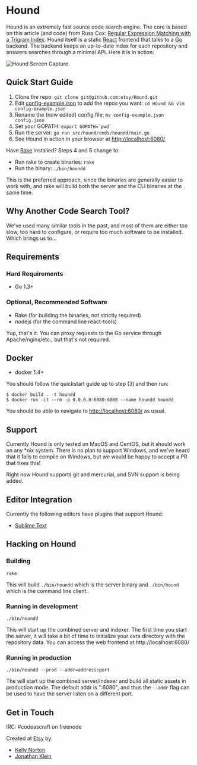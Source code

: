 # Hound

Hound is an extremely fast source code search engine. The core is based on this article (and code) from Russ Cox:
[Regular Expression Matching with a Trigram Index](http://swtch.com/~rsc/regexp/regexp4.html). Hound itself is a static
[React](http://facebook.github.io/react/) frontend that talks to a [Go](http://golang.org/) backend. The backend keeps an up-to-date index for each repository and answers searches through a minimal API. Here it is in action:

![Hound Screen Capture](screen_capture.gif)

## Quick Start Guide

1. Clone the repo: `git clone git@github.com:etsy/Hound.git`
2. Edit [config-example.json](config-example.json) to add the repos you want: `cd Hound && vim config-example.json`
3. Rename the (now edited) config file: `mv config-example.json config.json`
4. Set your GOPATH: ``export GOPATH=`pwd` ``
5. Run the server: `go run src/hound/cmds/houndd/main.go`
6. See Hound in action in your browser at [http://localhost:6080/](http://localhost:6080/)

Have [Rake](http://docs.seattlerb.org/rake/) installed? Steps 4 and 5 change to:

* Run rake to create binaries: `rake`
* Run the binary: `./bin/houndd`

This is the preferred approach, since the binaries are generally easier to work with, and rake will build both the server and the CLI binaries at the same time.

## Why Another Code Search Tool?

We've used many similar tools in the past, and most of them are either too slow, too hard to configure, or require too much software to be installed.
Which brings us to...

## Requirements

### Hard Requirements
* Go 1.3+

### Optional, Recommended Software
* Rake (for building the binaries, not strictly required)
* nodejs (for the command line react-tools)

Yup, that's it. You can proxy requests to the Go service through Apache/nginx/etc., but that's not required.

## Docker
* docker 1.4+

You should follow the quickstart guide up to step (3) and then run:

    $ docker build . -t houndd
    $ docker run -it --rm -p 0.0.0.0:6080:6080 --name houndd houndd

You should be able to navigate to [http://localhost:6080/](http://localhost:6080/) as usual.

## Support

Currently Hound is only tested on MacOS and CentOS, but it should work on any *nix system. There is no plan to support Windows, and we've heard that it fails to compile on Windows, but we would be happy to accept a PR that fixes this!

Right now Hound supports git and mercurial, and SVN support is being added.

## Editor Integration

Currently the following editors have plugins that support Hound:

* [Sublime Text](https://github.com/bgreenlee/SublimeHound)

## Hacking on Hound

### Building

```
rake
```

This will build `./bin/houndd` which is the server binary and `./bin/hound` which is the command line client.

### Running in development

```
./bin/houndd
```

This will start up the combined server and indexer. The first time you start the server, it will take a bit of time to initialize your `data` directory with the repository data.
You can access the web frontend at http://localhost:6080/

### Running in production

```
./bin/houndd --prod --addr=address:port
```

The will start up the combined server/indexer and build all static assets in production mode. The default addr is ":6080", and thus the `--addr` flag can be used to have the server listen on a different port.

## Get in Touch

IRC: #codeascraft on freenode

Created at [Etsy](https://www.etsy.com) by:

* [Kelly Norton](https://github.com/kellegous)
* [Jonathan Klein](https://github.com/jklein)
